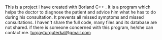 This is a project I have created with Borland C++ . It is a program which helps the doctor to diagnose the patient and advice him what he has to do during his consultation.
It prevents all missed symptoms and missed consultations. I haven't share the full code, many files and its database are not shared. if there is someone concerned with this program, he/she can contact me.
turgayturguterkal@gmail.com 